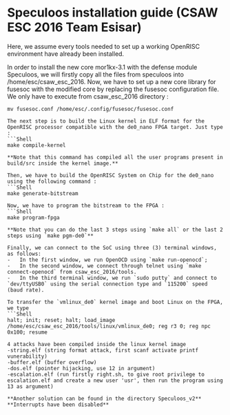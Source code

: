 Speculoos installation guide (CSAW ESC 2016 Team Esisar)
========================================================

Here, we assume every tools needed to set up a working OpenRISC environment have already been installed.

In order to install the new core mor1kx-3.1 with the defense module Speculoos, we will firstly copy all the files from speculoos into /home/esc/csaw_esc_2016. Now, we have to set up a new core library for fusesoc with the modified core by replacing the fusesoc configuration file. We only have to execute from csaw_esc_2016 directory : 
```Shell
mv fusesoc.conf /home/esc/.config/fusesoc/fusesoc.conf

The next step is to build the Linux kernel in ELF format for the OpenRISC processor compatible with the de0_nano FPGA target. Just type :
```Shell
make compile-kernel

**Note that this command has compiled all the user programs present in build/src inside the kernel image.**

Then, we have to build the OpenRISC System on Chip for the de0_nano using the following command :
```Shell
make generate-bitstream

Now, we have to program the bitstream to the FPGA :
```Shell
make program-fpga

**Note that you can do the last 3 steps using `make all` or the last 2 steps using `make pgm-de0`**

Finally, we can connect to the SoC using three (3) terminal windows, as follows: 
-   In the first window, we run OpenOCD using `make run-openocd`; 
-   In the second window, we connect through telnet using `make connect-openocd` from csaw_esc_2016/tools. 
-   In the third terminal window, we run `sudo putty` and connect to `dev/ttyUSB0` using the serial connection type and `115200` speed (baud rate). 

To transfer the `vmlinux_de0` kernel image and boot Linux on the FPGA, we type 
```Shell
halt; init; reset; halt; load_image /home/esc/csaw_esc_2016/tools/linux/vmlinux_de0; reg r3 0; reg npc 0x100; resume

4 attacks have been compiled inside the linux kernel image
-string.elf (string format attack, first scanf activate printf vunerability)
-buffer.elf (buffer overflow)
-dos.elf (pointer hijacking, use 12 in argument)
-escalation.elf (run firstly right.sh, to give root privilege to escalation.elf and create a new user 'usr', then run the program using 13 as argument)

**Another solution can be found in the directory Speculoos_v2**
**Interrupts have been disabled**
